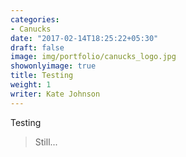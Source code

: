 ```yaml
---
categories:
- Canucks
date: "2017-02-14T18:25:22+05:30"
draft: false
image: img/portfolio/canucks_logo.jpg
showonlyimage: true
title: Testing
weight: 1
writer: Kate Johnson
---
```



<!--more-->

Testing 

> Still...




